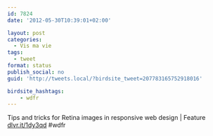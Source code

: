 ```yaml
---
id: 7824
date: '2012-05-30T10:39:01+02:00'

layout: post
categories:
  - Vis ma vie
tags:
  - tweet
format: status
publish_social: no
guid: 'http://tweets.local/?birdsite_tweet=207783165752918016'

birdsite_hashtags:
    - wdfr
---
```


Tips and tricks for Retina images in responsive web design | Feature [dlvr.it/1dy3qd](http://dlvr.it/1dy3qd) #wdfr